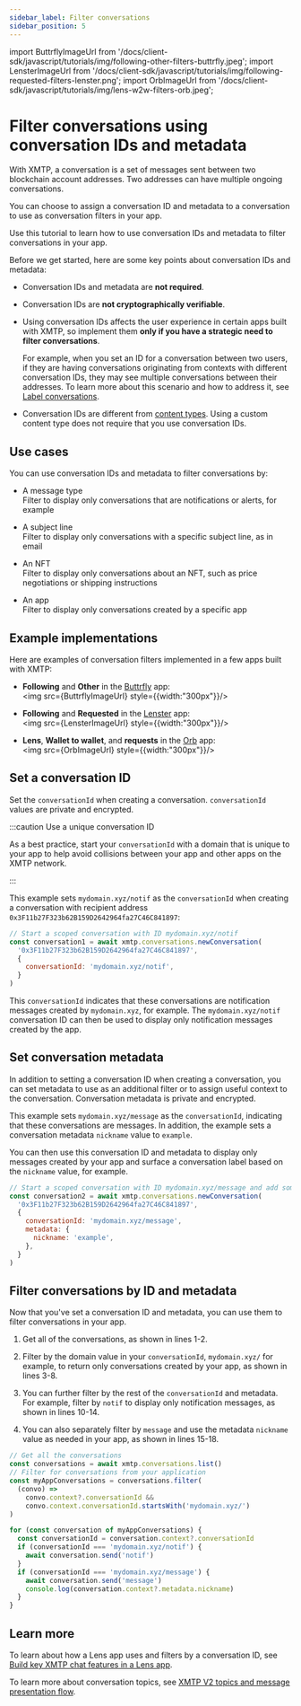 ```yaml
---
sidebar_label: Filter conversations
sidebar_position: 5
---
```

import ButtrflyImageUrl from '/docs/client-sdk/javascript/tutorials/img/following-other-filters-buttrfly.jpeg';
import LensterImageUrl from '/docs/client-sdk/javascript/tutorials/img/following-requested-filters-lenster.png';
import OrbImageUrl from '/docs/client-sdk/javascript/tutorials/img/lens-w2w-filters-orb.jpeg';

# Filter conversations using conversation IDs and metadata

With XMTP, a conversation is a set of messages sent between two blockchain account addresses. Two addresses can have multiple ongoing conversations.

You can choose to assign a conversation ID and metadata to a conversation to use as conversation filters in your app.

Use this tutorial to learn how to use conversation IDs and metadata to filter conversations in your app.

Before we get started, here are some key points about conversation IDs and metadata:

- Conversation IDs and metadata are **not required**.

- Conversation IDs are **not cryptographically verifiable**.

- Using conversation IDs affects the user experience in certain apps built with XMTP, so implement them **only if you have a strategic need to filter conversations**.

  For example, when you set an ID for a conversation between two users, if they are having conversations originating from contexts with different conversation IDs, they may see multiple conversations between their addresses. To learn more about this scenario and how to address it, see [Label conversations](label-conversations).

- Conversation IDs are different from [content types](/docs/dev-concepts/content-types). Using a custom content type does not require that you use conversation IDs.

## Use cases

You can use conversation IDs and metadata to filter conversations by:

* A message type  
Filter to display only conversations that are notifications or alerts, for example

* A subject line  
Filter to display only conversations with a specific subject line, as in email

* An NFT  
Filter to display only conversations about an NFT, such as price negotiations or shipping instructions

* An app  
Filter to display only conversations created by a specific app

## Example implementations

Here are examples of conversation filters implemented in a few apps built with XMTP:

- **Following** and **Other** in the [Buttrfly](https://buttrfly.app/) app:  
<img src={ButtrflyImageUrl} style={{width:"300px"}}/>

- **Following** and **Requested** in the [Lenster](https://lenster.xyz/) app:  
<img src={LensterImageUrl} style={{width:"300px"}}/>

- **Lens**, **Wallet to wallet**, and **requests** in the [Orb](https://orb.ac/) app:  
<img src={OrbImageUrl} style={{width:"300px"}}/>

## Set a conversation ID

Set the `conversationId` when creating a conversation. `conversationId` values are private and encrypted.

:::caution Use a unique conversation ID

As a best practice, start your `conversationId` with a domain that is unique to your app to help avoid collisions between your app and other apps on the XMTP network.

:::

This example sets `mydomain.xyz/notif` as the `conversationId` when creating a conversation with recipient address `0x3F11b27F323b62B159D2642964fa27C46C841897`:

```js showLineNumbers
// Start a scoped conversation with ID mydomain.xyz/notif
const conversation1 = await xmtp.conversations.newConversation(
  '0x3F11b27F323b62B159D2642964fa27C46C841897',
  {
    conversationId: 'mydomain.xyz/notif',
  }
)
```

This `conversationId` indicates that these conversations are notification messages created by `mydomain.xyz`, for example. The `mydomain.xyz/notif` conversation ID can then be used to display only notification messages created by the app.


## Set conversation metadata

In addition to setting a conversation ID when creating a conversation, you can set metadata to use as an additional filter or to assign useful context to the conversation. Conversation metadata is private and encrypted.

This example sets `mydomain.xyz/message` as the `conversationId`, indicating that these conversations are messages. In addition, the example sets a conversation metadata `nickname` value to `example`.

You can then use this conversation ID and metadata to display only messages created by your app and surface a conversation label based on the `nickname` value, for example.

```js showLineNumbers
// Start a scoped conversation with ID mydomain.xyz/message and add some metadata
const conversation2 = await xmtp.conversations.newConversation(
  '0x3F11b27F323b62B159D2642964fa27C46C841897',
  {
    conversationId: 'mydomain.xyz/message',
    metadata: {
      nickname: 'example',
    },
  }
)
```


## Filter conversations by ID and metadata

Now that you've set a conversation ID and metadata, you can use them to filter conversations in your app.

1. Get all of the conversations, as shown in lines 1-2.

2. Filter by the domain value in your `conversationId`, `mydomain.xyz/` for example, to return only conversations created by your app, as shown in lines 3-8.

3. You can further filter by the rest of the `conversationId` and metadata. For example, filter by `notif` to display only notification messages, as shown in lines 10-14.

4. You can also separately filter by `message` and use the metadata `nickname` value as needed in your app, as shown in lines 15-18.

```js showLineNumbers
// Get all the conversations
const conversations = await xmtp.conversations.list()
// Filter for conversations from your application
const myAppConversations = conversations.filter(
  (convo) =>
    convo.context?.conversationId &&
    convo.context.conversationId.startsWith('mydomain.xyz/')
)

for (const conversation of myAppConversations) {
  const conversationId = conversation.context?.conversationId
  if (conversationId === 'mydomain.xyz/notif') {
    await conversation.send('notif')
  }
  if (conversationId === 'mydomain.xyz/message') {
    await conversation.send('message')
    console.log(conversation.context?.metadata.nickname)
  }
}
```


## Learn more

To learn about how a Lens app uses and filters by a conversation ID, see [Build key XMTP chat features in a Lens app](build-key-xmtp-chat-features-in-a-lens-app).

To learn more about conversation topics, see [XMTP V2 topics and message presentation flow](/docs/dev-concepts/architectural-overview#xmtp-v2-topics-and-message-presentation-flow).
